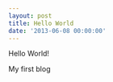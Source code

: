 ```yaml
---
layout: post
title: Hello World
date: '2013-06-08 00:00:00'
---
```


<p>Hello World!</p>

My first blog
